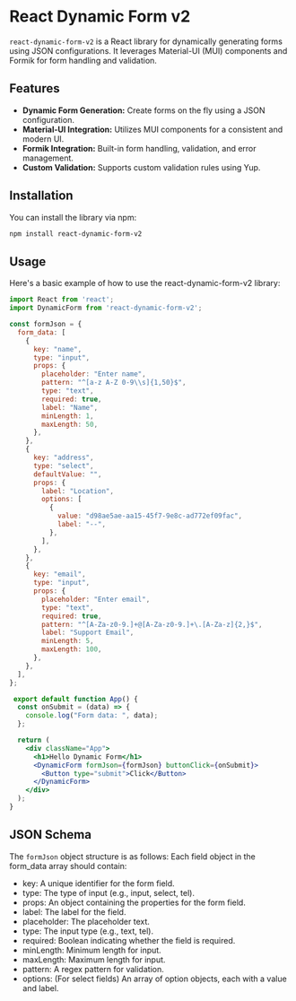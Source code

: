 # React Dynamic Form v2

`react-dynamic-form-v2` is a React library for dynamically generating forms using JSON configurations. It leverages Material-UI (MUI) components and Formik for form handling and validation.

## Features

- **Dynamic Form Generation:** Create forms on the fly using a JSON configuration.
- **Material-UI Integration:** Utilizes MUI components for a consistent and modern UI.
- **Formik Integration:** Built-in form handling, validation, and error management.
- **Custom Validation:** Supports custom validation rules using Yup.

## Installation

You can install the library via npm:

```bash
npm install react-dynamic-form-v2
```

## Usage

Here's a basic example of how to use the react-dynamic-form-v2 library:

```jsx 
import React from 'react'; 
import DynamicForm from 'react-dynamic-form-v2'; 

const formJson = {
  form_data: [
    {
      key: "name",
      type: "input",
      props: {
        placeholder: "Enter name",
        pattern: "^[a-z A-Z 0-9\\s]{1,50}$",
        type: "text",
        required: true,
        label: "Name",
        minLength: 1,
        maxLength: 50,
      },
    },
    {
      key: "address",
      type: "select",
      defaultValue: "",
      props: {
        label: "Location",
        options: [
          {
            value: "d98ae5ae-aa15-45f7-9e8c-ad772ef09fac",
            label: "--",
          },
        ],
      },
    },
    {
      key: "email",
      type: "input",
      props: {
        placeholder: "Enter email",
        type: "text",
        required: true,
        pattern: "^[A-Za-z0-9.]+@[A-Za-z0-9.]+\.[A-Za-z]{2,}$",
        label: "Support Email",
        minLength: 5,
        maxLength: 100,
      },
    },
  ],
};

 export default function App() {
  const onSubmit = (data) => {
    console.log("Form data: ", data);
  };

  return (
    <div className="App">
      <h1>Hello Dynamic Form</h1>
      <DynamicForm formJson={formJson} buttonClick={onSubmit}>
        <Button type="submit">Click</Button>
      </DynamicForm>
    </div>
  );
}
```


## JSON Schema
The `formJson` object structure is as follows:
Each field object in the form_data array should contain:
- key: A unique identifier for the form field.
- type: The type of input (e.g., input, select, tel).
- props: An object containing the properties for the form field.
- label: The label for the field.
- placeholder: The placeholder text.
- type: The input type (e.g., text, tel).
- required: Boolean indicating whether the field is required.
- minLength: Minimum length for input.
- maxLength: Maximum length for input.
- pattern: A regex pattern for validation.
- options: (For select fields) An array of option objects, each with a value and label.
